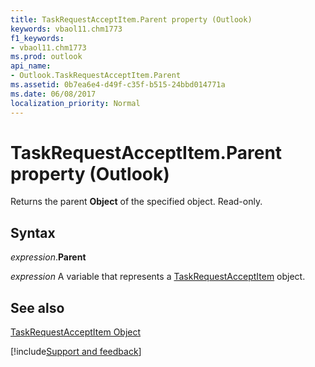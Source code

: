 ```yaml
---
title: TaskRequestAcceptItem.Parent property (Outlook)
keywords: vbaol11.chm1773
f1_keywords:
- vbaol11.chm1773
ms.prod: outlook
api_name:
- Outlook.TaskRequestAcceptItem.Parent
ms.assetid: 0b7ea6e4-d49f-c35f-b515-24bbd014771a
ms.date: 06/08/2017
localization_priority: Normal
---
```



# TaskRequestAcceptItem.Parent property (Outlook)

Returns the parent  **Object** of the specified object. Read-only.


## Syntax

_expression_.**Parent**

_expression_ A variable that represents a [TaskRequestAcceptItem](Outlook.TaskRequestAcceptItem.md) object.


## See also


[TaskRequestAcceptItem Object](Outlook.TaskRequestAcceptItem.md)

[!include[Support and feedback](~/includes/feedback-boilerplate.md)]
